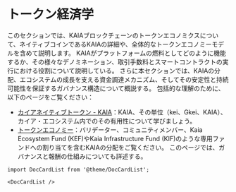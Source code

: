 # トークン経済学

このセクションでは、KAIAブロックチェーンのトークンエコノミクスについて、ネイティブコインであるKAIAの詳細や、全体的なトークンエコノミーモデルを含めて説明します。  KAIAがプラットフォームの燃料としてどのように機能するか、その様々なデノミネーション、取引手数料とスマートコントラクトの実行における役割について説明している。  さらに本セクションでは、KAIAの分配、エコシステムの成長を支える資金調達メカニズム、そしてその安定性と持続可能性を保証するガバナンス構造について概説する。  包括的な理解のために、以下のページをご覧ください：

- [カイアネイティブトークン - KAIA](kaia-native-token.md)：KAIA、その単位（kei、Gkei、KAIA）、カイア・エコシステム内でのその有用性について学びましょう。
- [トークンエコノミー](token-economy.md)：バリデーター、コミュニティメンバー、Kaia Ecosystem Fund (KEF)やKaia Infrastructure Fund (KIF)のような専用ファンドへの割り当てを含むKAIAの分配をご覧ください。  このページでは、ガバナンスと報酬の仕組みについても詳述する。

```mdx-code-block
import DocCardList from '@theme/DocCardList';

<DocCardList />
```
